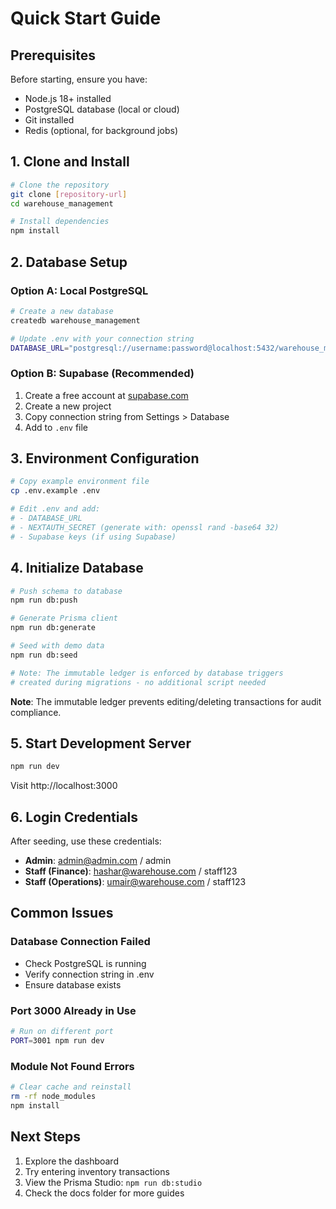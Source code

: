 # Quick Start Guide

## Prerequisites

Before starting, ensure you have:
- Node.js 18+ installed
- PostgreSQL database (local or cloud)
- Git installed
- Redis (optional, for background jobs)

## 1. Clone and Install

```bash
# Clone the repository
git clone [repository-url]
cd warehouse_management

# Install dependencies
npm install
```

## 2. Database Setup

### Option A: Local PostgreSQL
```bash
# Create a new database
createdb warehouse_management

# Update .env with your connection string
DATABASE_URL="postgresql://username:password@localhost:5432/warehouse_management"
```

### Option B: Supabase (Recommended)
1. Create a free account at [supabase.com](https://supabase.com)
2. Create a new project
3. Copy connection string from Settings > Database
4. Add to `.env` file

## 3. Environment Configuration

```bash
# Copy example environment file
cp .env.example .env

# Edit .env and add:
# - DATABASE_URL
# - NEXTAUTH_SECRET (generate with: openssl rand -base64 32)
# - Supabase keys (if using Supabase)
```

## 4. Initialize Database

```bash
# Push schema to database
npm run db:push

# Generate Prisma client
npm run db:generate

# Seed with demo data
npm run db:seed

# Note: The immutable ledger is enforced by database triggers
# created during migrations - no additional script needed
```

**Note**: The immutable ledger prevents editing/deleting transactions for audit compliance.

## 5. Start Development Server

```bash
npm run dev
```

Visit http://localhost:3000

## 6. Login Credentials

After seeding, use these credentials:

- **Admin**: admin@admin.com / admin
- **Staff (Finance)**: hashar@warehouse.com / staff123
- **Staff (Operations)**: umair@warehouse.com / staff123

## Common Issues

### Database Connection Failed
- Check PostgreSQL is running
- Verify connection string in .env
- Ensure database exists

### Port 3000 Already in Use
```bash
# Run on different port
PORT=3001 npm run dev
```

### Module Not Found Errors
```bash
# Clear cache and reinstall
rm -rf node_modules
npm install
```

## Next Steps

1. Explore the dashboard
2. Try entering inventory transactions
3. View the Prisma Studio: `npm run db:studio`
4. Check the docs folder for more guides